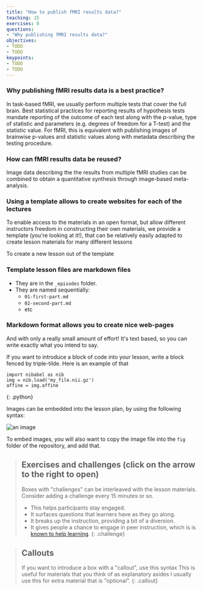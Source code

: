 ```yaml
---
title: "How to publish fMRI results data?"
teaching: 15
exercises: 0
questions:
- "Why publishing fMRI results data?"
objectives:
- TODO
- TODO
keypoints:
- TODO
- TODO
---
```


### Why publishing fMRI results data is a best practice?

In task-based fMRI, we usually perform multiple tests that cover the full brain. Best statistical practices for reporting results of hypothesis tests mandate reporting of the outcome of each test along with the p-value, type of statistic and parameters (e.g. degrees of freedom for a T-test) and the statistic value. For fMRI, this is equivalent with publishing images of brainwise p-values and statistic values along with metadata describing the testing procedure.


### How can fMRI results data be reused?
Image data describing the the results from multiple fMRI studies can be combined to obtain a quantitative synthesis through image-based meta-analysis. 


### Using a template allows to create websites for each of the lectures

To enable access to the materials in an open format, but allow different
instructors freedom in constructing their own materials, we provide a template
(you're looking at it!), that can be relatively easily adapted to create lesson
materials for many different lessons

To create a new lesson out of the template

### Template lesson files are markdown files

* They are in the `_episodes` folder.
* They are named sequentially:
  - `01-first-part.md`
  - `02-second-part.md`
  - etc


### Markdown format allows you to create nice web-pages

And with only a really small amount of effort! It's text based, so you can
write exactly what you intend to say.

If you want to introduce a block of code into your lesson, write a block
fenced by triple-tilde. Here is an example of that

~~~
import nibabel as nib
img = nib.load('my_file.nii.gz')
affine = img.affine
~~~
{: .python}


Images can be embedded into the lesson plan, by using the following syntax:

![an image]({{site.root}}/fig/fmri_reporting_logo.png)

To embed images, you will also want to copy the image file into the
`fig` folder of the repository, and add that.

> ## Exercises and challenges (click on the arrow to the right to open)
>
>  Boxes with "challenges" can be interleaved with the lesson materials.
>  Consider adding a challenge every 15 minutes or so.
>    - This helps participants stay engaged.
>    - It surfaces questions that learners have as they go along.
>    - It breaks up the instruction, providing a bit of a diversion.
>    - It gives people a chance to engage in peer instruction, which is
>      is [known to help learning](https://en.wikipedia.org/wiki/Peer_instruction).
{: .challenge}


> ## Callouts
> If you want to introduce a box with a "callout", use this syntax
> This is useful for materials that you think of as explanatory asides
> I usually use this for extra material that is "optional".
{: .callout}
